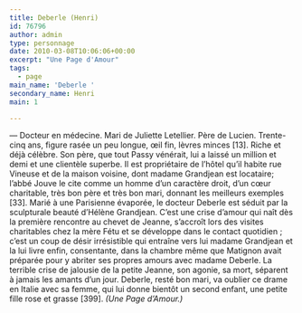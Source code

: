 ```yaml
---
title: Deberle (Henri)
id: 76796
author: admin
type: personnage
date: 2010-03-08T10:06:06+00:00
excerpt: "Une Page d'Amour"
tags:
  - page
main_name: 'Deberle '
secondary_name: Henri
main: 1

---
```

— Docteur en médecine. Mari de Juliette Letellier. Père de Lucien. Trente-cinq ans, figure rasée un peu longue, œil fin, lèvres minces [13]. Riche et déjà célèbre. Son père, que tout Passy vénérait, lui a laissé un million et demi et une clientèle superbe. Il est propriétaire de l&rsquo;hôtel qu&rsquo;il habite rue Vineuse et de la maison voisine, dont madame Grandjean est locataire; l&rsquo;abbé Jouve le cite comme un homme d&rsquo;un caractère droit, d&rsquo;un cœur charitable, très bon père et très bon mari, donnant les meilleurs exemples [33]. Marié à une Parisienne évaporée, le docteur Deberle est séduit par la sculpturale beauté d&rsquo;Hélène Grandjean. C&rsquo;est une crise d&rsquo;amour qui naît dès la première rencontre au chevet de Jeanne, s&rsquo;accroît lors des visites charitables chez la mère Fétu et se développe dans le contact quotidien ; c&rsquo;est un coup de désir irrésistible qui entraîne vers lui madame Grandjean et la lui livre enfin, consentante, dans la chambre même que Matignon avait préparée pour y abriter ses propres amours avec madame Deberle. La terrible crise de jalousie de la petite Jeanne, son agonie, sa mort, séparent à jamais les amants d&rsquo;un jour. Deberle, resté bon mari, va oublier ce drame en Italie avec sa femme, qui lui donne bientôt un second enfant, une petite fille rose et grasse [399]. _(Une Page d&rsquo;Amour.)_
